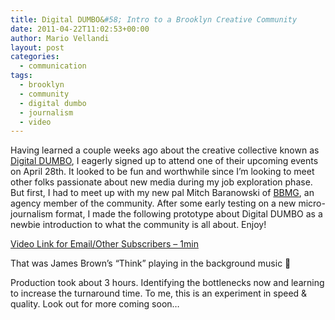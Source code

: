```yaml
---
title: Digital DUMBO&#58; Intro to a Brooklyn Creative Community
date: 2011-04-22T11:02:53+00:00
author: Mario Vellandi
layout: post
categories:
  - communication
tags:
  - brooklyn
  - community
  - digital dumbo
  - journalism
  - video
---
```

Having learned a couple weeks ago about the creative collective known as [Digital DUMBO](http://www.digitaldumbo.com/), I eagerly signed up to attend one of their upcoming events on April 28th. It looked to be fun and worthwhile since I&#8217;m looking to meet other folks passionate about new media during my job exploration phase. But first, I had to meet up with my new pal Mitch Baranowski of [BBMG](http://bbmg.com/), an agency member of the community. After some early testing on a new micro-journalism format, I made the following prototype about Digital DUMBO as a newbie introduction to what the community is all about. Enjoy!

[Video Link for Email/Other Subscribers &#8211; 1min](http://vimeo.com/22717877)

That was James Brown&#8217;s &#8220;Think&#8221; playing in the background music 🙂

Production took about 3 hours. Identifying the bottlenecks now and learning to increase the turnaround time. To me, this is an experiment in speed & quality. Look out for more coming soon&#8230;
